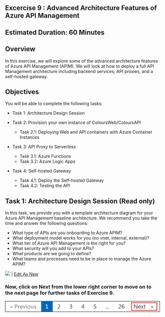 ## Excercise 9 : Advanced Architecture Features of Azure API Management

## Estimated Duration: 60 Minutes

## Overview

In this exercise, we will explore some of the advanced architecture features of Azure API Management (APIM). We will look at how to deploy a full API Management architecture including backend services, API proxies, and a self-hosted gateway.

## Objectives

You will be able to complete the following tasks:

- Task 1: Architecture Design Session
- Task 2: Provision your own instance of ColoursWeb/ColoursAPI

    - Task 2.1: Deploying Web and API containers with Azure Container Instances

- Task 3: API Proxy to Serverless

    - Task 3.1: Azure Functions
    - Task 3.2: Azure Logic Apps

- Task 4: Self-hosted Gateway

    - Task 4.1: Deploy the Self-hosted Gateway
    - Task 4.2: Testing the API

## Task 1: Architecture Design Session (Read only)

In this task, we provide you with a template architecture diagram for your Azure API Management baseline architecture. We recommend you take the time and answer the following questions:

- What type of APIs are you onboarding to Azure APIM?   
- What deployment model works for you (no vnet, internal, external)?  
- What tier of Azure API Management is the right for you?  
- What security will you add to your APIs? 
- What products are we going to define? 
- What teams and processes need to be in place to manage the Azure APIM?

![](../../assets/images/apim-architecture-design-session-v2.png)
| <a href="https://app.diagrams.net/#Uhttps%3A%2F%2Fraw.githubusercontent.com%2FAzure%2Fapim-lab%2Fmain%2Fassets%2Fdiagrams%2FapimADSv2.drawio" target="_blank">Edit As New</a> 

<!-- Download Diagram:
- [drawio](../../assets/diagrams/apimADSv2.drawio)
- [drawio editable svg](../../assets/diagrams/apimADSv2.svg)
- [drawio editable png](../../assets/diagrams/apimADSv2.png)
- [Visio](../../assets/diagrams/apimADSv2.vsdx) -->

### Now, click on Next from the lower right corner to move on to the next page for further tasks of Exercise 9.

  ![](../gs/media/nextpagetab.png)
